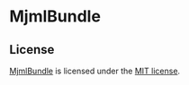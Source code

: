 # MjmlBundle

## License

[MjmlBundle](https://github.com/notFloran/MjmlBundle) is licensed under the [MIT license](LICENSE).